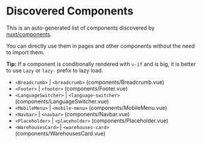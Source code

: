 # Discovered Components

This is an auto-generated list of components discovered by [nuxt/components](https://github.com/nuxt/components).

You can directly use them in pages and other components without the need to import them.

**Tip:** If a component is conditionally rendered with `v-if` and is big, it is better to use `Lazy` or `lazy-` prefix to lazy load.

- `<Breadcrumb>` | `<breadcrumb>` (components/Breadcrumb.vue)
- `<Footer>` | `<footer>` (components/Footer.vue)
- `<LanguageSwitcher>` | `<language-switcher>` (components/LanguageSwitcher.vue)
- `<MobileMenu>` | `<mobile-menu>` (components/MobileMenu.vue)
- `<Navbar>` | `<navbar>` (components/Navbar.vue)
- `<Placeholder>` | `<placeholder>` (components/Placeholder.vue)
- `<WarehousesCard>` | `<warehouses-card>` (components/WarehousesCard.vue)
